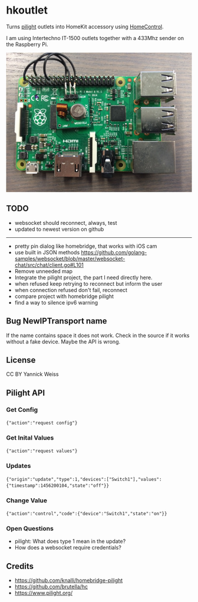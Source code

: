 # hkoutlet
Turns [pilight](https://www.pilight.org/) outlets into HomeKit accessory using 
[HomeControl](https://github.com/brutella/hc).

I am using Intertechno IT-1500 outlets together with a 433Mhz sender on the Raspberry Pi.

![pi with 433](pi.jpg)

## TODO
* websocket should reconnect, always, test
* updated to newest version on github

----
* pretty pin dialog like homebridge, that works with iOS cam
* use built in JSON methods https://github.com/golang-samples/websocket/blob/master/websocket-chat/src/chat/client.go#L101
* Remove unneeded map
* Integrate the pilight project, the part I need directly here.
* when refused keep retrying to reconnect but inform the user
* when connection refused don't fail, reconnect
* compare project with homebridge pilight
* find a way to silence ipv6 warning

## Bug NewIPTransport name
If the name contains space it does not work. Check in the source if it works without a fake device. Maybe the API is wrong.

## License
CC BY Yannick Weiss

## Pilight API
### Get Config
`{"action":"request config"}`

### Get Inital Values
`{"action":"request values"}`

### Updates
`{"origin":"update","type":1,"devices":["Switch1"],"values":{"timestamp":1456200104,"state":"off"}}`

### Change Value
`{"action":"control","code":{"device":"Switch1","state":"on"}}`

### Open Questions
* pilight: What does type 1 mean in the update?
* How does a websocket require credentials?

## Credits
* https://github.com/knalli/homebridge-pilight
* https://github.com/brutella/hc
* https://www.pilight.org/
